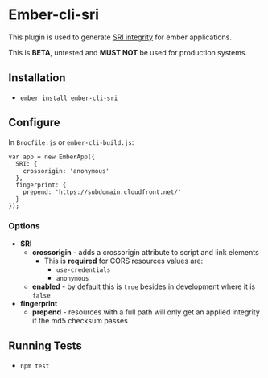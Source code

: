 # Ember-cli-sri

This plugin is used to generate [SRI integrity](http://www.w3.org/TR/SRI/) for ember applications.

This is **BETA**, untested and **MUST NOT** be used for production systems.

## Installation

* `ember install ember-cli-sri`

## Configure

In `Brocfile.js` or `ember-cli-build.js`:
```
var app = new EmberApp({
  SRI: {
    crossorigin: 'anonymous'
  },
  fingerprint: {
    prepend: 'https://subdomain.cloudfront.net/'
  }
});
```

### Options

- **SRI**
  - **crossorigin** - adds a crossorigin attribute to script and link elements
      - This is **required** for CORS resources values are:
          - `use-credentials`
          - `anonymous`
  - **enabled** - by default this is `true` besides in development where it is `false`
- **fingerprint**
  - **prepend** - resources with a full path will only get an applied integrity if the md5 checksum passes


## Running Tests

* `npm test`

